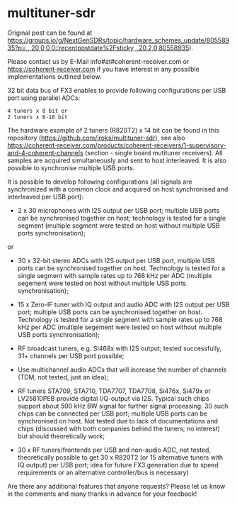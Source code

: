 # multituner-sdr

Original post can be found at https://groups.io/g/NextGenSDRs/topic/hardware_schemes_update/80558935?p=,,,20,0,0,0::recentpostdate%2Fsticky,,,20,2,0,80558935).

Please contact us by E-Mail info#at#coherent-receiver.com or https://coherent-receiver.com if you have interest in any possilble implementations outlined below.

32 bit data bus of FX3 enables to provide following configurations per USB port using parallel ADCs:

    4 tuners x 8 bit or
    2 tuners x 8-16 bit

The hardware example of 2 tuners (R820T2) x 14 bit can be found in this repository (https://github.com/iroks/multituner-sdr), see also https://coherent-receiver.com/products/coherent-receivers/1-supervisory-and-4-coherent-channels (section - single board mutituner receivers). All samples are acquired simultaneously and sent to host interleaved. It is also possible to synchronise multiple USB ports.

It is possible to develop following configurations (all signals are synchronized with a common clock and acquired on host synchronised and interleaved per USB port):

- 2 x 30 microphones with I2S output per USB port; multiple USB ports can be synchronised together on host; technology is tested for a single segment (multiple segment were tested on host without multiple USB ports synchronisation);

or

- 30 x 32-bit stereo ADCs with I2S output per USB port, multiple USB ports can be synchronised together on host. Technology is tested for a single segment with sample rates up to 768 kHz per ADC (multiple segement were tested on host without multiple USB ports synchronisation);

- 15 x Zero-IF tuner with IQ output and audio ADC with I2S output per USB port; multiple USB ports can be synchronised together on host. Technology is tested for a single segment with sample rates up to 768 kHz per ADC (multiple segement were tested on host without multiple USB ports synchronisation);   
    
- RF broadcast tuners, e.g. SI468x with I2S output; tested successfully, 31+ channels per USB port possible;

- Use multichannel audio ADCs that will increase the number of channels (TDM, not tested, just an idea);

- RF tuners STA709, STA710, TDA7707, TDA7708, Si476x, Si479x or LV25810PEB provide digital I/Q-output via I2S. Typical such chips support about 500 kHz BW signal for further signal processing. 30 such chips can be connected per USB port; multiple USB ports can be synchronised on host. Not tested due to lack of documentations and chips (discussed with both companies behind the tuners; no interest) but should theoretically work;

- 30 x RF tuners/frontends per USB and non-audio ADC, not tested, theoretically possible to get 30 x R820T2 (or 15 alternative tuners with IQ output) per USB port; idea for future FX3 generation due to speed requirements or an alternative controller/bus is necessary)
    
Are there any additional features that anyone requests? Please let us know in the comments and many thanks in advance for your feedback!
